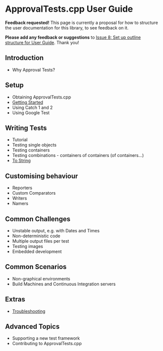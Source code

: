 # ApprovalTests.cpp User Guide

**Feedback requested!** This page is currently a proposal for how to structure the user documentation
for this library, to see feedback on it.

**Please add any feedback or suggestions** to [Issue 8: Set up outline structure for User Guide](https://github.com/approvals/ApprovalTests.cpp/issues/8).
Thank you!

<!-- To get the most out of ApprovalTests, start with the Tutorial.
Once you're up and running, consider the following reference material. -->

## Introduction

* Why Approval Tests?

## Setup

* Obtaining ApprovalTests.cpp
* [Getting Started](GettingStarted.md)
* Using Catch 1 and 2
* Using Google Test

## Writing Tests

* Tutorial
* Testing single objects
* Testing containers
* Testing combinations - containers of containers (of containers...)
* [To String](ToString.md)

## Customising behaviour

* Reporters
* Custom Comparators
* Writers
* Namers

## Common Challenges

* Unstable output, e.g. with Dates and Times
* Non-deterministic code
* Multiple output files per test
* Testing images
* Embedded development

## Common Scenarios

* Non-graphical environments
* Build Machines and Continuous Integration servers

## Extras

* [Troubleshooting](Troubleshooting.md)

## Advanced Topics

* Supporting a new test framework
* Contributing to ApprovalTests.cpp
